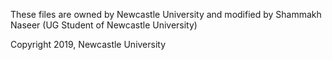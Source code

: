 These files are owned by Newcastle University and modified by Shammakh Naseer (UG Student of Newcastle University)

Copyright 2019, Newcastle University
